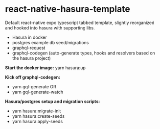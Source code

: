 # react-native-hasura-template

Default react-native expo typescript tabbed template, slightly reorganized and hooked into hasura with supporting libs.

- Hasura in docker
- postgres example db seed/migrations
- graphql-request
- graphql-codegen (auto-generate types, hooks and resolvers based on the hasura project)


**Start the docker image:** yarn hasura:up


**Kick off graphql-codegen:** 
- yarn gql-generate OR
- yarn gql-generate-watch


**Hasura/postgres setup and migration scripts:**
- yarn hasura:migrate-init
- yarn hasura:create-seeds
- yarn hasura:apply-seeds
